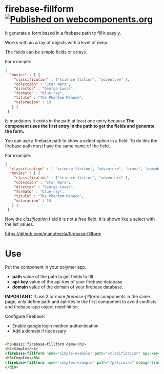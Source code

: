 # firebase-fillform [![Published on webcomponents.org](https://img.shields.io/badge/webcomponents.org-published-blue.svg)](https://www.webcomponents.org/element/manufosela/firebase-fillform)

It generate a form based in a firebase path to fill it easyly.

Works with an array of objects with a level of deep. 

The fields can be simple fields or arrays.

For example: 
```json
{
  "movies" : [ {
    "classification" : ["science fiction", "adventure" ],
    "colección" : "Star Wars",
    "director" : "George Lucas",
    "formato" : "blue-ray",
    "titulo" : "The Phantom Menace",
    "valoracion" : 10
   } ]
 }
```

Is mandatory it exists in the path at least one entry because **The component uses the first entry in the path to get the fields and generate the form.**

You can use a firebase path to show a select option in a field. To do this the firebase path must have the same name of the field.

For example:
```json
{
  "classification" : [ "science fiction", "adventure", "drama", "comedy", "horror", "psychological thriller", "crime", "romantic", "historical" ],
  "movies" : [ {
    "classification" : ["science fiction", "adventure" ],
    "colección" : "Star Wars",
    "director" : "George Lucas",
    "formato" : "blue-ray",
    "titulo" : "The Phantom Menace",
    "valoracion" : 10
   } ]
 }
```

Now the *clasification* field it is not a free field, it is shown like a select with the list values.

https://github.com/manufosela/firebase-fillform

# Use
<firebase-fillform path="/firebase_path" api-key="firebase_api_key" domain="firebase_domain"></firebase-fillform>

Put the component in your polymer app.

* **path** value of the path to get fields to fill
* **api-key** value of the api-key of your firebase database
* **domain** value of the domain of your firebase database.

**IMPORTANT:** If use 2 or more *firebase-fillform* components in the same page, only define path and api-key in the first component to avoid conflicts and firebase-app object redefinition.

Configure Firebase:
* Enable google login method authentication
* Add a domain if necessary

<!---
```
<custom-element-demo>
  <template>
    <script src="../webcomponentsjs/webcomponents-lite.js"></script>
    <link rel="import" href="firebase-fillform.html">
    <style>
      html, body { height:500px; max-height:500px; min-height:500px; }
    </style>
    <next-code-block></next-code-block>
  </template>
</custom-element-demo>
```
-->
```html

<h3>Basic firebase-fillform demo</h3>
<h4>Simple</h4>
<firebase-fillform name='simple-example' path="/clasificacion" api-key="AIzaSyBaehmgaklz_vaqsBVZhvBm0fsD7PF8PHQ" domain="coleccion-peliculas"></firebase-fillform>
<h3>Complex</h3>
<firebase-fillform name='complex-example' path="/peliculas" debug="true"></firebase-fillform>
</div>
```
